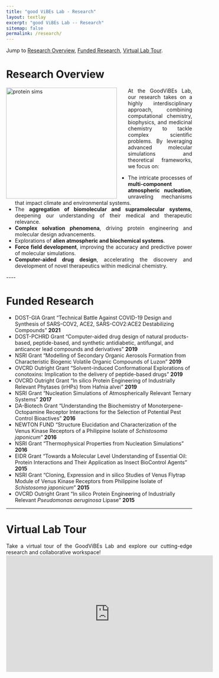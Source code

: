 ```yaml
---
title: "good ViBEs Lab - Research"
layout: textlay
excerpt: "good ViBEs Lab -- Research"
sitemap: false
permalink: /research/
---
```



Jump to [Research Overview](#research-overview), [Funded Research](#funded-research), [Virtual Lab Tour](#virtual-lab-tour).

# Research Overview

<img src="{{ site.url }}{{ site.baseurl }}/images/respic/dynamics-bonds-rep-trimmed.gif" alt="protein sims" style="width: 300px; float: left; margin-right: 30px; border: 10px;">

<div style="text-align: justify">
At the GoodViBEs Lab, our research takes on a highly interdisciplinary approach, combining computational chemistry, biophysics, and medicinal chemistry to tackle complex scientific problems. By leveraging advanced molecular simulations and theoretical frameworks, we focus on:

 - The intricate processes of **multi-component atmospheric nucleation**, unraveling mechanisms that impact climate and environmental systems.
 - The **aggregation of biomolecular and supramolecular systems**, deepening our understanding of their medical and therapeutic relevance.
 - **Complex solvation phenomena**, driving protein engineering and molecular design advancements.
 - Explorations of **alien atmospheric and biochemical systems**.
 - **Force field development**, improving the accuracy and predictive power of molecular simulations.
 - **Computer-aided drug design**, accelerating the discovery and development of novel therapeutics within medicinal chemistry.
</div>
----

# Funded Research

 - DOST-GIA Grant “Technical Battle Against COVID-19 Design and Synthesis of SARS-COV2, ACE2, SARS-COV2:ACE2 Destabilizing Compounds” **2021**
 - DOST-PCHRD Grant “Computer-aided drug design of natural products-based, peptide-based, and synthetic antidiabetic, antifungal, and anticancer lead compounds and derivatives” **2019**
 - NSRI Grant “Modelling of Secondary Organic Aerosols Formation from Characteristic Biogenic Volatile Organic Compounds of Luzon” **2019**
 - OVCRD Outright Grant “Solvent-induced Conformational Explorations of conotoxins: Implication to the delivery of peptide-based drugs” **2019**
 - OVCRD Outright Grant “In silico Protein Engineering of Industrially Relevant Phytases (irHPs) from Hafnia alvei” **2019**
 - NSRI Grant “Nucleation Simulations of Atmospherically Relevant Ternary Systems” **2017**
 - DA-Biotech Grant “Understanding the Biochemistry of Monoterpene-Octopamine Receptor Interactions for the Selection of Potential Pest Control Bioactives” **2016**
 - NEWTON FUND “Structure Elucidation and Characterization of the Venus Kinase Receptors of a Philippine Isolate of *Schistosoma japonicum*” **2016**
 - NSRI Grant “Thermophysical Properties from Nucleation Simulations” **2016**
 - EIDR Grant “Towards a Molecular Level Understanding of Essential Oil: Protein Interactions and Their Application as Insect BioControl Agents” **2015**
 - NSRI Grant “Cloning, Expression and in silico Studies of Venus Flytrap Module of Venus Kinase Receptors from Philippine Isolate of *Schistosoma japonicum*” **2015**
 - OVCRD Outright Grant “In silico Protein Engineering of Industrially Relevant *Pseudomonas aeruginosa* Lipase” **2015**
   
----

# Virtual Lab Tour
<div style="text-align: justify">
Take a virtual tour of the GoodViBEs Lab and explore our cutting-edge research and collaborative workspace!
</div>


<div style="text-align: center;">
  <iframe width="560" height="315" src="https://www.youtube.com/embed/U266UpYnDo4" frameborder="0" allowfullscreen></iframe>
</div>

